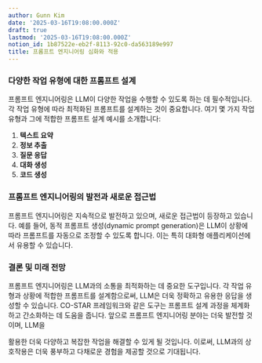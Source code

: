 ```yaml
---
author: Gunn Kim
date: '2025-03-16T19:08:00.000Z'
draft: true
lastmod: '2025-03-16T19:08:00.000Z'
notion_id: 1b87522e-eb2f-8113-92c0-da563189e997
title: 프롬프트 엔지니어링 심화와 적용
---
```


### 다양한 작업 유형에 대한 프롬프트 설계

프롬프트 엔지니어링은 LLM이 다양한 작업을 수행할 수 있도록 하는 데 필수적입니다. 각 작업 유형에 따라 최적화된 프롬프트를 설계하는 것이 중요합니다. 여기 몇 가지 작업 유형과 그에 적합한 프롬프트 설계 예시를 소개합니다:

1. **텍스트 요약**
1. **정보 추출**
1. **질문 응답**
1. **대화 생성**
1. **코드 생성**
### 프롬프트 엔지니어링의 발전과 새로운 접근법

프롬프트 엔지니어링은 지속적으로 발전하고 있으며, 새로운 접근법이 등장하고 있습니다. 예를 들어, 동적 프롬프트 생성(dynamic prompt generation)은 LLM이 상황에 따라 프롬프트를 자동으로 조정할 수 있도록 합니다. 이는 특히 대화형 애플리케이션에서 유용할 수 있습니다.

### 결론 및 미래 전망

프롬프트 엔지니어링은 LLM과의 소통을 최적화하는 데 중요한 도구입니다. 각 작업 유형과 상황에 적합한 프롬프트를 설계함으로써, LLM은 더욱 정확하고 유용한 응답을 생성할 수 있습니다. CO-STAR 프레임워크와 같은 도구는 프롬프트 설계 과정을 체계화하고 간소화하는 데 도움을 줍니다. 앞으로 프롬프트 엔지니어링 분야는 더욱 발전할 것이며, LLM을

활용한 더욱 다양하고 복잡한 작업을 해결할 수 있게 될 것입니다. 이로써, LLM과의 상호작용은 더욱 풍부하고 다채로운 경험을 제공할 것으로 기대됩니다.


